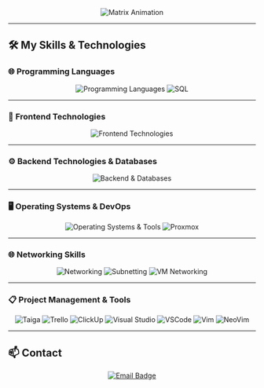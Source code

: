 
<div align="center">
  <img src="https://readme-typing-svg.demolab.com?font=Fira+Code&size=30&duration=50&pause=500&color=FF0000&center=true&vCenter=true&width=800&lines=%7C%7C%20%5B%2A%5D%20C0NTR0L%20I5%20AN%20ILLUSI0N%20%5B%2A%5D%20%7C%7C;%7C%7C%20%5B%2A%5D%20fS0C13TY%20%5B%2A%5D%20%7C%7C" alt="Matrix Animation" />
</div>

---

## 🛠️ **My Skills & Technologies**

### 🌐 **Programming Languages**
<div align="center">
  <img src="https://skillicons.dev/icons?i=python,cpp,cs,bash,php,js" alt="Programming Languages" />
  <img src="https://img.shields.io/badge/SQL-CC2927?style=for-the-badge&logo=microsoft-sql-server&logoColor=white" alt="SQL" />
</div>

---

### 🎨 **Frontend Technologies**
<div align="center">
  <img src="https://skillicons.dev/icons?i=html,css,bootstrap,tailwind,react" alt="Frontend Technologies" />
</div>

---

### ⚙️ **Backend Technologies & Databases**
<div align="center">
  <img src="https://skillicons.dev/icons?i=nodejs,mysql,mongodb" alt="Backend & Databases" />
</div>

---

### 🖥️ **Operating Systems & DevOps**
<div align="center">
  <img src="https://skillicons.dev/icons?i=linux,ubuntu,windows,git,github,gitlab" alt="Operating Systems & Tools" />
  <img src="https://img.shields.io/badge/Proxmox-E57000?style=for-the-badge&logo=proxmox&logoColor=white" alt="Proxmox" />
</div>

---

### 🌐 **Networking Skills**
<div align="center">
  <img src="https://img.shields.io/badge/Networking-0078D6?style=for-the-badge&logo=cisco&logoColor=white" alt="Networking" />
  <img src="https://img.shields.io/badge/Subnetting-1572B6?style=for-the-badge&logo=internet-explorer&logoColor=white" alt="Subnetting" />
  <img src="https://img.shields.io/badge/VM%20Networking-E57000?style=for-the-badge&logo=virtualbox&logoColor=white" alt="VM Networking" />
</div>

---

### 📋 **Project Management & Tools**
<div align="center">
  <img src="https://img.shields.io/badge/Taiga-6CC644?style=for-the-badge&logo=taiga&logoColor=white" alt="Taiga" />
  <img src="https://img.shields.io/badge/Trello-0052CC?style=for-the-badge&logo=trello&logoColor=white" alt="Trello" />
  <img src="https://img.shields.io/badge/ClickUp-7B68EE?style=for-the-badge&logo=clickup&logoColor=white" alt="ClickUp" />
  <img src="https://img.shields.io/badge/Visual%20Studio-5C2D91?style=for-the-badge&logo=visual-studio&logoColor=white" alt="Visual Studio" />
  <img src="https://img.shields.io/badge/VSCode-007ACC?style=for-the-badge&logo=visual-studio-code&logoColor=white" alt="VSCode" />
  <img src="https://img.shields.io/badge/Vim-019733?style=for-the-badge&logo=vim&logoColor=white" alt="Vim" />
  <img src="https://img.shields.io/badge/NeoVim-57A143?style=for-the-badge&logo=neovim&logoColor=white" alt="NeoVim" />
</div>

---

## 📫 **Contact**
<div align="center">
  <a href="mailto:darc@dnc.software">
    <img src="https://img.shields.io/badge/Email-darc@dnc.software-blue?style=for-the-badge&logo=gmail&logoColor=white" alt="Email Badge">
  </a>
</div>

